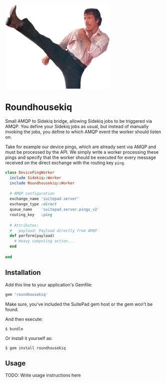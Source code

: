 ![Chuck Norris](chuck-norris.png)

# Roundhousekiq

Small AMQP to Sidekiq bridge, allowing Sidekiq jobs to be triggered via AMQP.
You define your Sidekiq jobs as usual, but instead of manually invoking the
jobs, you define to which AMQP event the worker should listen on.

Take for example our device pings, which are already sent via AMQP and must be
processed by the API. We simply write a worker processing these pings and
specify that the worker should be executed for every message received on the
direct exchange with the routing key `ping`.

```ruby
class DevicePingWorker
  include Sidekiq::Worker
  include Roundhousekiq::Worker

  # AMQP configuration
  exchange_name 'suitepad.server'
  exchange_type :direct
  queue_name    'suitepad.server.pings_v2'
  routing_key   :ping

  # Attributes:
  #   payload: Payload directly from AMQP
  def perform(payload)
    # Heavy computing action...
  end

end
```

## Installation

Add this line to your application's Gemfile:

```ruby
gem 'roundhousekiq'
```

Make sure, you've included the SuitePad gem host or the gem won't be found.

And then execute:

    $ bundle

Or install it yourself as:

    $ gem install roundhousekiq

## Usage

TODO: Write usage instructions here
